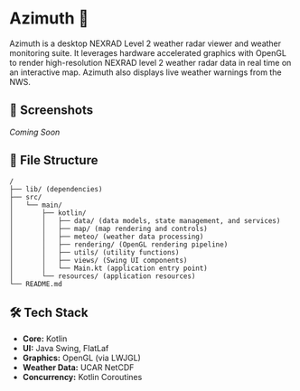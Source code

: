 # Azimuth 📡

Azimuth is a desktop NEXRAD Level 2 weather radar viewer and weather monitoring suite. It leverages hardware accelerated graphics with OpenGL to render high-resolution NEXRAD level 2 weather radar data in real time on an interactive map. Azimuth also displays live weather warnings from the NWS.

## 📸 Screenshots

_Coming Soon_

## 📂 File Structure

```
/
├── lib/ (dependencies)
├── src/
│   └── main/
│       ├── kotlin/
│       │   ├── data/ (data models, state management, and services)
│       │   ├── map/ (map rendering and controls)
│       │   ├── meteo/ (weather data processing)
│       │   ├── rendering/ (OpenGL rendering pipeline)
│       │   ├── utils/ (utility functions)
│       │   ├── views/ (Swing UI components)
│       │   └── Main.kt (application entry point)
│       └── resources/ (application resources)
└── README.md
```

## 🛠️ Tech Stack

*   **Core:** Kotlin
*   **UI:** Java Swing, FlatLaf
*   **Graphics:** OpenGL (via LWJGL)
*   **Weather Data:** UCAR NetCDF
*   **Concurrency:** Kotlin Coroutines